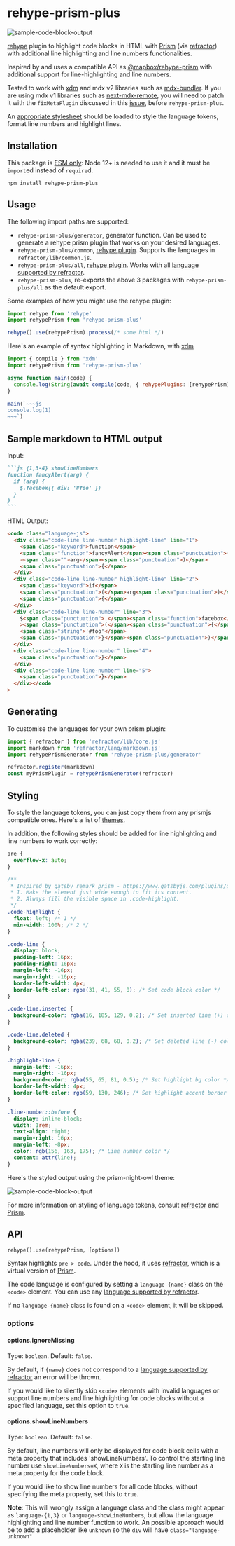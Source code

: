 # rehype-prism-plus

![sample-code-block-output](sample-code-block.png)

[rehype] plugin to highlight code blocks in HTML with [Prism] (via [refractor]) with additional line highlighting and line numbers functionalities.

Inspired by and uses a compatible API as [@mapbox/rehype-prism](https://github.com/mapbox/rehype-prism) with additional support for line-highlighting and line numbers.

Tested to work with [xdm] and mdx v2 libraries such as [mdx-bundler]. If you are using mdx v1 libraries such as [next-mdx-remote], you will need to patch it with the `fixMetaPlugin` discussed in this [issue](https://github.com/timlrx/rehype-prism-plus/issues/20), before `rehype-prism-plus`.

An [appropriate stylesheet](#styling) should be loaded to style the language tokens, format line numbers and highlight lines.

## Installation

This package is [ESM only](https://gist.github.com/sindresorhus/a39789f98801d908bbc7ff3ecc99d99c):
Node 12+ is needed to use it and it must be `import`ed instead of `require`d.

```
npm install rehype-prism-plus
```

## Usage

The following import paths are supported:

- `rehype-prism-plus/generator`, generator function. Can be used to generate a rehype prism plugin that works on your desired languages.
- `rehype-prism-plus/common`, [rehype plugin]. Supports the languages in `refractor/lib/common.js`.
- `rehype-prism-plus/all`, [rehype plugin]. Works with all [language supported by refractor].
- `rehype-prism-plus`, re-exports the above 3 packages with `rehype-prism-plus/all` as the default export.

Some examples of how you might use the rehype plugin:

```js
import rehype from 'rehype'
import rehypePrism from 'rehype-prism-plus'

rehype().use(rehypePrism).process(/* some html */)
```

Here's an example of syntax highlighting in Markdown, with [xdm]

```js
import { compile } from 'xdm'
import rehypePrism from 'rehype-prism-plus'

async function main(code) {
  console.log(String(await compile(code, { rehypePlugins: [rehypePrism] })))
}

main(`~~~js
console.log(1)
~~~`)
```

## Sample markdown to HTML output

Input:

````md
```js {1,3-4} showLineNumbers
function fancyAlert(arg) {
  if (arg) {
    $.facebox({ div: '#foo' })
  }
}
```
````

HTML Output:

```html
<code class="language-js">
  <div class="code-line line-number highlight-line" line="1">
    <span class="keyword">function</span>
    <span class="function">fancyAlert</span><span class="punctuation">(</span
    ><span class="">arg</span><span class="punctuation">)</span>
    <span class="punctuation">{</span>
  </div>
  <div class="code-line line-number highlight-line" line="2">
    <span class="keyword">if</span>
    <span class="punctuation">(</span>arg<span class="punctuation">)</span>
    <span class="punctuation">{</span>
  </div>
  <div class="code-line line-number" line="3">
    $<span class="punctuation">.</span><span class="function">facebox</span
    ><span class="punctuation">(</span><span class="punctuation">{</span> div<span class="">:</span>
    <span class="string">'#foo'</span>
    <span class="punctuation">}</span><span class="punctuation">)</span>
  </div>
  <div class="code-line line-number" line="4">
    <span class="punctuation">}</span>
  </div>
  <div class="code-line line-number" line="5">
    <span class="punctuation">}</span>
  </div></code
>
```

## Generating

To customise the languages for your own prism plugin:

```js
import { refractor } from 'refractor/lib/core.js'
import markdown from 'refractor/lang/markdown.js'
import rehypePrismGenerator from 'rehype-prism-plus/generator'

refractor.register(markdown)
const myPrismPlugin = rehypePrismGenerator(refractor)
```

## Styling

To style the language tokens, you can just copy them from any prismjs compatible ones. Here's a list of [themes](https://github.com/PrismJS/prism-themes).

In addition, the following styles should be added for line highlighting and line numbers to work correctly:

```css
pre {
  overflow-x: auto;
}

/**
 * Inspired by gatsby remark prism - https://www.gatsbyjs.com/plugins/gatsby-remark-prismjs/
 * 1. Make the element just wide enough to fit its content.
 * 2. Always fill the visible space in .code-highlight.
 */
.code-highlight {
  float: left; /* 1 */
  min-width: 100%; /* 2 */
}

.code-line {
  display: block;
  padding-left: 16px;
  padding-right: 16px;
  margin-left: -16px;
  margin-right: -16px;
  border-left-width: 4px;
  border-left-color: rgba(31, 41, 55, 0); /* Set code block color */
}

.code-line.inserted {
  background-color: rgba(16, 185, 129, 0.2); /* Set inserted line (+) color */
}

.code-line.deleted {
  background-color: rgba(239, 68, 68, 0.2); /* Set deleted line (-) color */
}

.highlight-line {
  margin-left: -16px;
  margin-right: -16px;
  background-color: rgba(55, 65, 81, 0.5); /* Set highlight bg color */
  border-left-width: 4px;
  border-left-color: rgb(59, 130, 246); /* Set highlight accent border color */
}

.line-number::before {
  display: inline-block;
  width: 1rem;
  text-align: right;
  margin-right: 16px;
  margin-left: -8px;
  color: rgb(156, 163, 175); /* Line number color */
  content: attr(line);
}
```

Here's the styled output using the prism-night-owl theme:

![sample-code-block-output](sample-code-block.png)

For more information on styling of language tokens, consult [refractor] and [Prism].

## API

`rehype().use(rehypePrism, [options])`

Syntax highlights `pre > code`.
Under the hood, it uses [refractor], which is a virtual version of [Prism].

The code language is configured by setting a `language-{name}` class on the `<code>` element.
You can use any [language supported by refractor].

If no `language-{name}` class is found on a `<code>` element, it will be skipped.

### options

#### options.ignoreMissing

Type: `boolean`.
Default: `false`.

By default, if `{name}` does not correspond to a [language supported by refractor] an error will be thrown.

If you would like to silently skip `<code>` elements with invalid languages or support line numbers and line highlighting for code blocks without a specified language, set this option to `true`.

#### options.showLineNumbers

Type: `boolean`.
Default: `false`.

By default, line numbers will only be displayed for code block cells with a meta property that includes 'showLineNumbers'. To control the starting line number use `showLineNumbers=X`, where `X` is the starting line number as a meta property for the code block.

If you would like to show line numbers for all code blocks, without specifying the meta property, set this to `true`.

**Note**: This will wrongly assign a language class and the class might appear as `language-{1,3}` or `language-showLineNumbers`, but allow the language highlighting and line number function to work. An possible approach would be to add a placeholder like `unknown` so the `div` will have `class="language-unknown"`

[rehype]: https://github.com/wooorm/rehype
[prism]: http://prismjs.com/
[refractor]: https://github.com/wooorm/refractor
[rehype plugin]: https://github.com/rehypejs/rehype/blob/master/doc/plugins.md#using-plugins
[xdm]: https://github.com/wooorm/xdm
[mdx-bundler]: https://github.com/kentcdodds/mdx-bundler
[next-mdx-remote]: https://github.com/hashicorp/next-mdx-remote
[language supported by refractor]: https://github.com/wooorm/refractor#syntaxes
